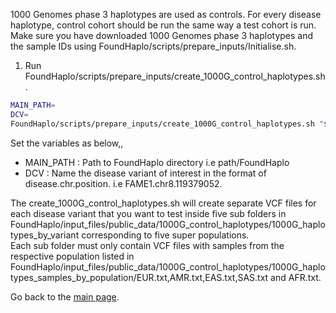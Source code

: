 1000 Genomes phase 3 haplotypes are used as controls. For every disease haplotype, control cohort should be run the same way a test cohort is run. 
Make sure you have downloaded 1000 Genomes phase 3 haplotypes and the sample IDs using FoundHaplo/scripts/prepare_inputs/Initialise.sh.

1. Run FoundHaplo/scripts/prepare_inputs/create_1000G_control_haplotypes.sh.
```bash
MAIN_PATH=
DCV=
FoundHaplo/scripts/prepare_inputs/create_1000G_control_haplotypes.sh "$MAIN_PATH" "$DCV"
```

Set the variables as below,,

* MAIN_PATH : Path to FoundHaplo directory i.e path/FoundHaplo
* DCV : Name the disease variant of interest in the format of disease.chr.position. i.e FAME1.chr8.119379052.

The create_1000G_control_haplotypes.sh will create separate VCF files for each disease variant that you want to test inside five sub folders in FoundHaplo/input_files/public_data/1000G_control_haplotypes/1000G_haplotypes_by_variant corresponding to five super populations.   
Each sub folder must only contain VCF files with samples from the respective population listed in FoundHaplo/input_files/public_data/1000G_control_haplotypes/1000G_haplotypes_samples_by_population/EUR.txt,AMR.txt,EAS.txt,SAS.txt and AFR.txt. 

Go back to the [main page](https://github.com/bahlolab/FoundHaplo).
